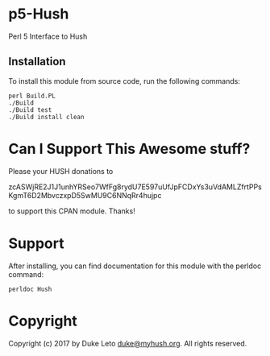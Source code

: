 # p5-Hush

Perl 5 Interface to Hush

## Installation

To install this module from source code, run the following commands:

    perl Build.PL
    ./Build
    ./Build test
    ./Build install clean

# Can I Support This Awesome stuff?

Please your HUSH donations to

zcASWjRE2J1J1unhYRSeo7WfFg8rydU7E597uUfJpFCDxYs3uVdAMLZfrtPPsKgmT6D2MbvczxpD5SwMU9C6NNqRr4hujpc

to support this CPAN module. Thanks!

# Support

After installing, you can find documentation for this module with the
perldoc command:

    perldoc Hush

# Copyright

Copyright (c) 2017 by Duke Leto <duke@myhush.org>.  All rights reserved.
